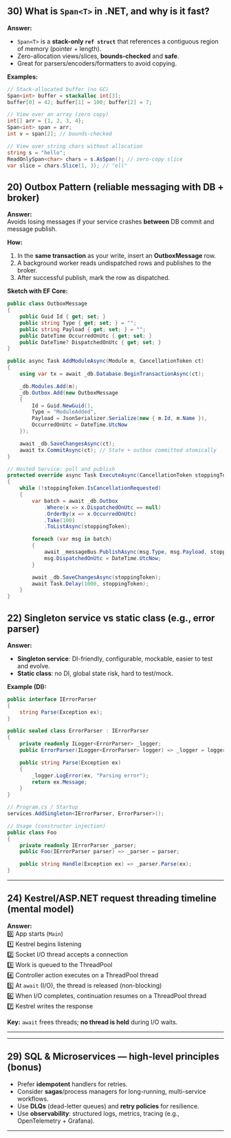 ## 30) What is `Span<T>` in .NET, and why is it fast?
**Answer:**  
- `Span<T>` is a **stack-only `ref struct`** that references a contiguous region of memory (pointer + length).  
- Zero-allocation views/slices, **bounds-checked** and **safe**.  
- Great for parsers/encoders/formatters to avoid copying.

**Examples:**
```csharp
// Stack-allocated buffer (no GC)
Span<int> buffer = stackalloc int[3];
buffer[0] = 42; buffer[1] = 100; buffer[2] = 7;

// View over an array (zero copy)
int[] arr = {1, 2, 3, 4};
Span<int> span = arr;
int v = span[2]; // bounds-checked

// View over string chars without allocation
string s = "hello";
ReadOnlySpan<char> chars = s.AsSpan(); // zero-copy slice
var slice = chars.Slice(1, 3); // "ell"
```





## 20) Outbox Pattern (reliable messaging with DB + broker)
**Answer:**  
Avoids losing messages if your service crashes **between** DB commit and message publish.

**How:**  
1) In the **same transaction** as your write, insert an **OutboxMessage** row.  
2) A background worker reads undispatched rows and publishes to the broker.  
3) After successful publish, mark the row as dispatched.

**Sketch with EF Core:**
```csharp
public class OutboxMessage
{
    public Guid Id { get; set; }
    public string Type { get; set; } = "";
    public string Payload { get; set; } = "";
    public DateTime OccurredOnUtc { get; set; }
    public DateTime? DispatchedOnUtc { get; set; }
}

public async Task AddModuleAsync(Module m, CancellationToken ct)
{
    using var tx = await _db.Database.BeginTransactionAsync(ct);

    _db.Modules.Add(m);
    _db.Outbox.Add(new OutboxMessage
    {
        Id = Guid.NewGuid(),
        Type = "ModuleAdded",
        Payload = JsonSerializer.Serialize(new { m.Id, m.Name }),
        OccurredOnUtc = DateTime.UtcNow
    });

    await _db.SaveChangesAsync(ct);
    await tx.CommitAsync(ct); // State + outbox committed atomically
}

// Hosted Service: poll and publish
protected override async Task ExecuteAsync(CancellationToken stoppingToken)
{
    while (!stoppingToken.IsCancellationRequested)
    {
        var batch = await _db.Outbox
            .Where(x => x.DispatchedOnUtc == null)
            .OrderBy(x => x.OccurredOnUtc)
            .Take(100)
            .ToListAsync(stoppingToken);

        foreach (var msg in batch)
        {
            await _messageBus.PublishAsync(msg.Type, msg.Payload, stoppingToken); // RabbitMQ/Kafka
            msg.DispatchedOnUtc = DateTime.UtcNow;
        }

        await _db.SaveChangesAsync(stoppingToken);
        await Task.Delay(1000, stoppingToken);
    }
}
```



## 22) Singleton service vs static class (e.g., error parser)
**Answer:**  
- **Singleton service**: DI-friendly, configurable, mockable, easier to test and evolve.  
- **Static class**: no DI, global state risk, hard to test/mock.

**Example (DI):**
```csharp
public interface IErrorParser
{
    string Parse(Exception ex);
}

public sealed class ErrorParser : IErrorParser
{
    private readonly ILogger<ErrorParser> _logger;
    public ErrorParser(ILogger<ErrorParser> logger) => _logger = logger;

    public string Parse(Exception ex)
    {
        _logger.LogError(ex, "Parsing error");
        return ex.Message;
    }
}

// Program.cs / Startup
services.AddSingleton<IErrorParser, ErrorParser>();

// Usage (constructor injection)
public class Foo
{
    private readonly IErrorParser _parser;
    public Foo(IErrorParser parser) => _parser = parser;

    public string Handle(Exception ex) => _parser.Parse(ex);
}
```
---

## 24) Kestrel/ASP.NET request threading timeline (mental model)
**Answer:**  
0️⃣ App starts (`Main`)  
1️⃣ Kestrel begins listening  
2️⃣ Socket I/O thread accepts a connection  
3️⃣ Work is queued to the ThreadPool  
4️⃣ Controller action executes on a ThreadPool thread  
5️⃣ At `await` (I/O), the thread is released (non-blocking)  
6️⃣ When I/O completes, continuation resumes on a ThreadPool thread  
7️⃣ Kestrel writes the response

**Key:** `await` frees threads; **no thread is held** during I/O waits.

---
---

## 29) SQL & Microservices — high-level principles (bonus)
- Prefer **idempotent** handlers for retries.  
- Consider **sagas**/process managers for long-running, multi-service workflows.  
- Use **DLQs** (dead-letter queues) and **retry policies** for resilience.  
- Use **observability**: structured logs, metrics, tracing (e.g., OpenTelemetry + Grafana).

---
